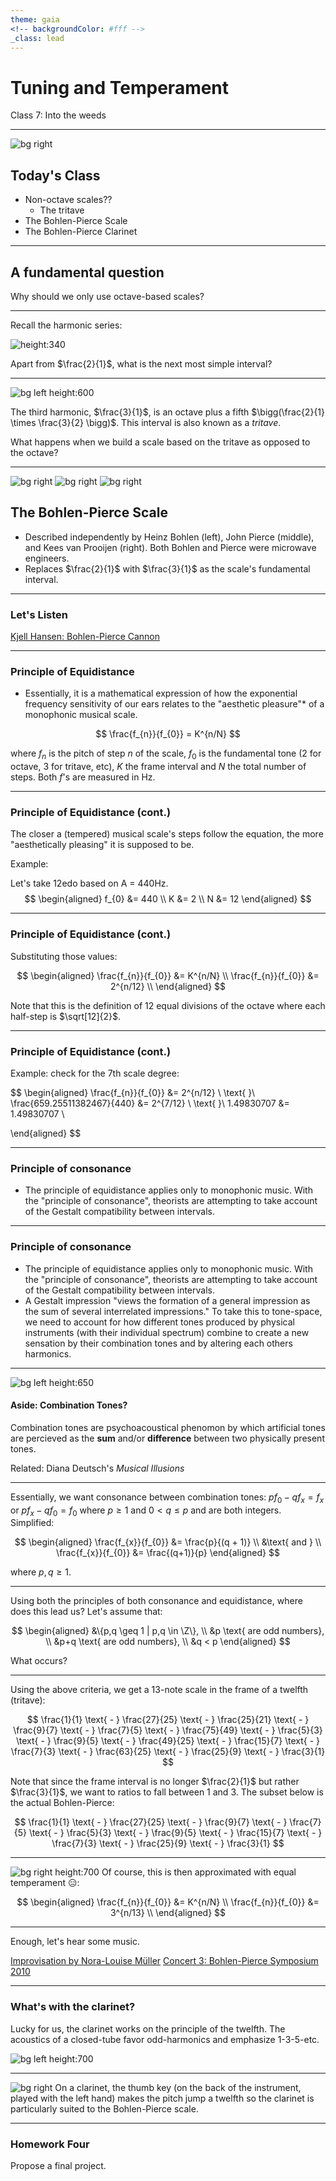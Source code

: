 ```yaml
---
theme: gaia
<!-- backgroundColor: #fff -->
_class: lead
---
```


# <!-- fit --> __Tuning and Temperament__
Class 7: Into the weeds

---

<!--
paginate: true
_class: invert
-->

![bg right](https://upload.wikimedia.org/wikipedia/commons/b/b8/BP_chord_357_just.png)

## Today's Class
- Non-octave scales??
  - The tritave
- The Bohlen-Pierce Scale
- The Bohlen-Pierce Clarinet
---
<!-- _class: lead -->

## A fundamental question
Why should we only use octave-based scales?

---
Recall the harmonic series:

![height:340](https://upload.wikimedia.org/wikipedia/commons/thumb/c/c5/Harmonics_to_32.png/1920px-Harmonics_to_32.png)

Apart from $\frac{2}{1}$, what is the next most simple interval?

---
![bg left height:600](https://upload.wikimedia.org/wikipedia/commons/8/86/12-tet_and_13-tet_BP_tuning_intervals_compared.png)

The third harmonic, $\frac{3}{1}$, is an octave plus a fifth $\bigg(\frac{2}{1} \times \frac{3}{2} \bigg)$. This interval is also known as a _tritave_.

What happens when we build a scale based on the tritave as opposed to the octave?

---
<!-- class: invert -->

![bg right](http://ziaspace.com/BP/Background_files/droppedImage.png)
![bg right](https://upload.wikimedia.org/wikipedia/commons/9/99/John_Robinson_Pierce_1.jpg)
![bg right](http://www.huygens-fokker.org/bpsite/Kees%20van%20Prooijen2.jpg)

## The Bohlen-Pierce Scale
- Described independently by Heinz Bohlen (left), John Pierce (middle), and Kees van Prooijen (right). Both Bohlen and Pierce were microwave engineers.
- Replaces $\frac{2}{1}$ with $\frac{3}{1}$ as the scale's fundamental interval.

---
<!-- _class: lead invert -->
### Let's Listen

[Kjell Hansen: Bohlen-Pierce Cannon](https://www.youtube.com/watch?v=sd1b9Lh8iFA)

---

### Principle of Equidistance
- Essentially, it is a mathematical expression of how the exponential frequency sensitivity of our ears relates to the "aesthetic pleasure"* of a monophonic musical scale.

$$
\frac{f_{n}}{f_{0}} = K^{n/N}
$$

where $f_{n}$ is the pitch of step $n$ of the scale, $f_{0}$ is the fundamental tone (2 for octave, 3 for tritave, etc), $K$ the frame interval and $N$ the total number of steps. Both $f$'s are measured in Hz.

<!-- _footer: \\*Whatever that means. -->

---
### Principle of Equidistance (cont.)
The closer a (tempered) musical scale's steps follow the equation, the more "aesthetically pleasing" it is supposed to be.

Example:

Let's take 12edo based on A = 440Hz.
$$
\begin{aligned}
f_{0} &= 440 \\
K &= 2 \\
N &= 12
\end{aligned}
$$

---
### Principle of Equidistance (cont.)
Substituting those values:

$$
\begin{aligned}
\frac{f_{n}}{f_{0}} &= K^{n/N} \\
\frac{f_{n}}{f_{0}} &= 2^{n/12} \\
\end{aligned}
$$

Note that this is the definition of 12 equal divisions of the octave where each half-step is $\sqrt[12]{2}$.

---
### Principle of Equidistance (cont.)

Example: check for the 7th scale degree:

$$
\begin{aligned}
\frac{f_{n}}{f_{0}} &= 2^{n/12} \\
\text{ }\\
\frac{659.25511382467}{440} &= 2^{7/12} \\
\text{ }\\
1.49830707 &= 1.49830707 \\

\end{aligned}
$$

---
<!-- class: -->
### Principle of consonance
- The principle of equidistance applies only to monophonic music. With the "principle of consonance", theorists are attempting to take account of the Gestalt compatibility between intervals.

---
<!-- class: -->
### Principle of consonance
- The principle of equidistance applies only to monophonic music. With the "principle of consonance", theorists are attempting to take account of the Gestalt compatibility between intervals.
- A Gestalt impression "views the formation of a general impression as the sum of several interrelated impressions." To take this to tone-space, we need to account for how different tones produced by physical instruments (with their individual spectrum) combine to create a new sensation by their combination tones and by altering each others harmonics.

---
![bg left height:650](https://upload.wikimedia.org/wikipedia/commons/4/4b/Sum_and_difference_of_sine_waves_2_and_3.png)
#### Aside: Combination Tones?
Combination tones are psychoacoustical phenomon by which artificial tones are percieved as the __sum__ and/or __difference__ between two physically present tones.

Related: Diana Deutsch's _Musical Illusions_

---
<!-- ### Principle of consonance (cont.) -->
Essentially, we want consonance between combination tones: $pf_{0} - qf_{x} = f_{x}$ or $pf_{x} - qf_{0} = f_{0}$ where $p \geq 1$ and $0 < q \leq p$ and are both integers. Simplified:

$$
\begin{aligned}
\frac{f_{x}}{f_{0}} &= \frac{p}{(q + 1)} \\
&\text{ and } \\
\frac{f_{x}}{f_{0}} &= \frac{(q+1)}{p}
\end{aligned}
$$

where $p, q \geq 1$.

---
Using both the principles of both consonance and equidistance, where does this lead us? Let's assume that:

$$
\begin{aligned}
&\{p,q \geq 1 | p,q \in \Z\},
\\
&p \text{ are odd numbers},
\\
&p+q \text{ are odd numbers},
\\
&q < p
\end{aligned}
$$

What occurs?

---
Using the above criteria, we get a 13-note scale in the frame of a twelfth (tritave):

$$
\frac{1}{1} \text{ - } \frac{27}{25} \text{ - } \frac{25}{21} \text{ - } \frac{9}{7} \text{ - } \frac{7}{5} \text{ - } \frac{75}{49} \text{ - } \frac{5}{3} \text{ - } \frac{9}{5} \text{ - } \frac{49}{25} \text{ - } \frac{15}{7} \text{ - } \frac{7}{3} \text{ - } \frac{63}{25} \text{ - } \frac{25}{9} \text{ - } \frac{3}{1}
$$

Note that since the frame interval is no longer $\frac{2}{1}$ but rather $\frac{3}{1}$, we want to ratios to fall between 1 and 3. The subset below is the actual Bohlen-Pierce:

$$
\frac{1}{1} \text{ - } \frac{27}{25} \text{ - } \frac{9}{7} \text{ - } \frac{7}{5} \text{ - } \frac{5}{3} \text{ - } \frac{9}{5} \text{ - } \frac{15}{7} \text{ - } \frac{7}{3} \text{ - } \frac{25}{9} \text{ - } \frac{3}{1}
$$

---
![bg right height:700](https://clarinet.org/wp-content/uploads/2019/06/BP-klarinettenfamilie-e1559529225949.png)
Of course, this is then approximated with equal temperament :expressionless::

$$
\begin{aligned}
\frac{f_{n}}{f_{0}} &= K^{n/N} \\
\frac{f_{n}}{f_{0}} &= 3^{n/13} \\
\end{aligned}
$$

---
<!-- class: invert -->
Enough, let's hear some music.

[Improvisation by Nora-Louise Müller](https://www.youtube.com/watch?v=y8Dimhs_GX8&list=PLSs0ylMf5T408-0YNxijj_adHCSWMIMjC&index=2)
[Concert 3: Bohlen-Pierce Symposium 2010](https://www.youtube.com/watch?v=s3omvlHTWvY&list=PLSs0ylMf5T408-0YNxijj_adHCSWMIMjC&index=3)


---
### What's with the clarinet?
Lucky for us, the clarinet works on the principle of the twelfth. The acoustics of a closed-tube favor odd-harmonics and emphasize 1-3-5-etc.

![bg left height:700](https://upload.wikimedia.org/wikipedia/commons/thumb/9/9d/ClosedCylinderResonance.svg/800px-ClosedCylinderResonance.svg.png)

---
![bg right](http://1.bp.blogspot.com/-oDeYj2UUXsI/VnnH4_S715I/AAAAAAAAGDs/qjtudWhlEuU/s1600/IMG_1655.JPG)
On a clarinet, the thumb key (on the back of the instrument, played with the left hand) makes the pitch jump a twelfth so the clarinet is particularly suited to the Bohlen-Pierce scale.

---
<!-- class: lead -->
### Homework Four
Propose a final project.
